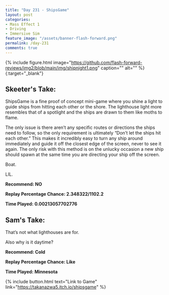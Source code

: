 ```yaml
---
title: "Day 231 - ShipsGame"
layout: post
categories:
- Mass Effect 1
- Driving
- Immersive Sim
feature_image: "/assets/banner-flash-forward.png"
permalink: /day-231
comments: true
---
```


{% include figure.html image="https://github.com/flash-forward-reviews/img2/blob/main/img/shipnight1.png" caption="" alt="" %}{:target="_blank"}

## Skeeter's Take:

ShipsGame is a fine proof of concept mini-game where you shine a light to guide ships from hitting each other or the shore. The lighthouse light more resembles that of a spotlight and the ships are drawn to them like moths to flame. 

The only issue is there aren’t any specific routes or directions the ships need to follow, so the only requirement is ultimately “Don’t let the ships hit each other.” This makes it incredibly easy to turn any ship around immediately and guide it off the closest edge of the screen, never to see it again. The only risk with this method is on the unlucky occasion a new ship should spawn at the same time you are directing your ship off the screen. 

Boat. 

LIL. 

**Recommend: NO** 

**Replay Percentage Chance: 2.348322/1102.2**

**Time Played: 0.00213057702776**

## Sam's Take:

That’s not what lighthouses are for.

Also why is it daytime?

**Recommend: Cold** 

**Replay Percentage Chance: Like**

**Time Played: Minnesota**

{% include button.html text="Link to Game" link="https://takanazwa5.itch.io/shipsgame" %}